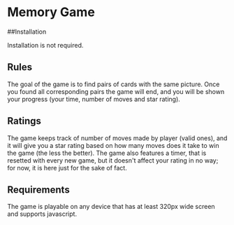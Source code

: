 # Memory Game

##Installation

Installation is not required.

## Rules

The goal of the game is to find pairs of cards with the same picture. Once you found all corresponding pairs the game will end, and you will be shown your progress (your time, number of moves and star rating).

## Ratings

The game keeps track of number of moves made by player (valid ones), and it will give you a star rating based on how many moves does it take to win the game (the less the better). The game also features a timer, that is resetted with every new game, but it doesn't affect your rating in no way; for now, it is here just for the sake of fact.

## Requirements

The game is playable on any device that has at least 320px wide screen and supports javascript.
